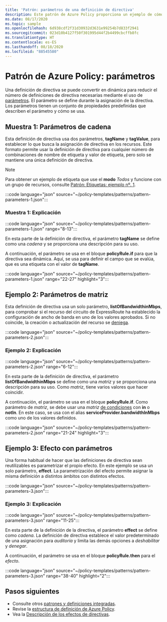 ```yaml
---
title: 'Patrón: parámetros de una definición de directiva'
description: Este patrón de Azure Policy proporciona un ejemplo de cómo usar parámetros en una definición de directiva.
ms.date: 08/17/2020
ms.topic: sample
ms.openlocfilehash: 6d938cdf2f31d30932d3631e99254b7d833f2941
ms.sourcegitcommit: 023d10b4127f50f301995d44f2b4499cbcffb8fc
ms.translationtype: HT
ms.contentlocale: es-ES
ms.lasthandoff: 08/18/2020
ms.locfileid: "88545580"
---
```

# <a name="azure-policy-pattern-parameters"></a>Patrón de Azure Policy: parámetros

Una definición de directiva se puede convertir en dinámica para reducir el número de definiciones de directiva necesarias mediante el uso de [parámetros](../concepts/definition-structure.md#parameters). El parámetro se define durante la asignación de la directiva. Los parámetros tienen un conjunto de propiedades predefinidas que describen el parámetro y cómo se usa.

## <a name="sample-1-string-parameters"></a>Muestra 1: Parámetros de cadena

Esta definición de directiva usa dos parámetros, **tagName** y **tagValue**, para establecer lo que busca la asignación de directiva en los recursos. Este formato permite usar la definición de directiva para cualquier número de combinaciones de nombre de etiqueta y valor de etiqueta, pero solo se mantiene una única definición de directiva.

> [!NOTE]
> Para obtener un ejemplo de etiqueta que use el **modo**  _Todos_ y funcione con un grupo de recursos, consulte [Patrón: Etiquetas: ejemplo nº. 1](./pattern-tags.md#sample-1-parameterize-tags).

:::code language="json" source="~/policy-templates/patterns/pattern-parameters-1.json":::

### <a name="sample-1-explanation"></a>Muestra 1: Explicación

:::code language="json" source="~/policy-templates/patterns/pattern-parameters-1.json" range="8-13":::

En esta parte de la definición de directiva, el parámetro **tagName** se define como una _cadena_ y se proporciona una descripción para su uso.

A continuación, el parámetro se usa en el bloque **policyRule.if** para que la directiva sea dinámica. Aquí, se usa para definir el campo que se evalúa, que es una etiqueta con el valor de **tagName**.

:::code language="json" source="~/policy-templates/patterns/pattern-parameters-1.json" range="22-27" highlight="3":::

## <a name="sample-2-array-parameters"></a>Ejemplo 2: Parámetros de matriz

Esta definición de directiva usa un solo parámetro, **listOfBandwidthinMbps**, para comprobar si el recurso del circuito de ExpressRoute ha establecido la configuración de ancho de banda en uno de los valores aprobados. Si no coincide, la creación o actualización del recurso se [deniega](../concepts/effects.md#deny).

:::code language="json" source="~/policy-templates/patterns/pattern-parameters-2.json":::

### <a name="sample-2-explanation"></a>Ejemplo 2: Explicación

:::code language="json" source="~/policy-templates/patterns/pattern-parameters-2.json" range="6-12":::

En esta parte de la definición de directiva, el parámetro **listOfBandwidthinMbps** se define como una _matriz_ y se proporciona una descripción para su uso. Como _matriz_, tiene varios valores que hacer coincidir.

A continuación, el parámetro se usa en el bloque **policyRule.if**. Como parámetro de _matriz_, se debe usar una _matriz_
[ de condiciones](../concepts/definition-structure.md#conditions) con **in** o **notIn**.
En este caso, se usa con el alias **serviceProvider.bandwidthInMbps** como uno de los valores definidos.

:::code language="json" source="~/policy-templates/patterns/pattern-parameters-2.json" range="21-24" highlight="3":::

## <a name="sample-3-parameterized-effect"></a>Ejemplo 3: Efecto con parámetros

Una forma habitual de hacer que las definiciones de directiva sean reutilizables es parametrizar el propio efecto. En este ejemplo se usa un solo parámetro, **effect**. La parametrización del efecto permite asignar la misma definición a distintos ámbitos con distintos efectos.

:::code language="json" source="~/policy-templates/patterns/pattern-parameters-3.json":::

### <a name="sample-3-explanation"></a>Ejemplo 3: Explicación

:::code language="json" source="~/policy-templates/patterns/pattern-parameters-3.json" range="11-25":::

En esta parte de la definición de la directiva, el parámetro **effect** se define como _cadena_. La definición de directiva establece el valor predeterminado de una asignación para _auditoría_ y limita las demás opciones a _deshabilitar_ y _denegar_.

A continuación, el parámetro se usa en el bloque **policyRule.then** para el _efecto_.

:::code language="json" source="~/policy-templates/patterns/pattern-parameters-3.json" range="38-40" highlight="2":::

## <a name="next-steps"></a>Pasos siguientes

- Consulte otros [patrones y definiciones integradas](./index.md).
- Revise la [estructura de definición de Azure Policy](../concepts/definition-structure.md).
- Vea la [Descripción de los efectos de directivas](../concepts/effects.md).